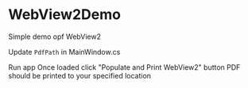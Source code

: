 # WebView2Demo
Simple demo opf WebView2

Update `PdfPath` in MainWindow.cs

Run app
Once loaded click "Populate and Print WebView2" button
PDF should be printed to your specified location
